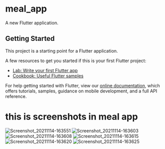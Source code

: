 # meal_app

A new Flutter application.

## Getting Started

This project is a starting point for a Flutter application.

A few resources to get you started if this is your first Flutter project:

- [Lab: Write your first Flutter app](https://flutter.dev/docs/get-started/codelab)
- [Cookbook: Useful Flutter samples](https://flutter.dev/docs/cookbook)

For help getting started with Flutter, view our
[online documentation](https://flutter.dev/docs), which offers tutorials,
samples, guidance on mobile development, and a full API reference.

# this is screenshots in meal app
![Screenshot_20211114-163551](https://user-images.githubusercontent.com/49617199/141686581-8193d4ad-6322-4fd7-b1dd-94d3c3ad2b05.jpg)
![Screenshot_20211114-163603](https://user-images.githubusercontent.com/49617199/141686587-ef3f7474-c1ca-4622-b928-63f17aa2e76b.jpg)
![Screenshot_20211114-163608](https://user-images.githubusercontent.com/49617199/141686591-aeec80f7-7ac9-4629-ae42-9171264a7937.jpg)
![Screenshot_20211114-163615](https://user-images.githubusercontent.com/49617199/141686594-200eb18d-7cc1-45b9-82dd-91dbbdf315e9.jpg)
![Screenshot_20211114-163620](https://user-images.githubusercontent.com/49617199/141686596-58e0297f-18f6-4103-9138-5ca3860e18c8.jpg)
![Screenshot_20211114-163625](https://user-images.githubusercontent.com/49617199/141686598-85fb49b5-a877-4cbb-8678-e1831d54d962.jpg)

